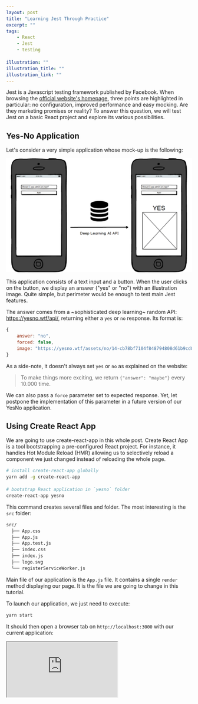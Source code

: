 ```yaml
---
layout: post
title: "Learning Jest Through Practice"
excerpt: ""
tags:
    - React
    - Jest
    - testing

illustration: ""
illustration_title: ""
illustration_link: ""
---
```


Jest is a Javascript testing framework published by Facebook. When browsing the [official website's homepage](https://facebook.github.io/jest/), three points are highlighted in particular: no configuration, improved performance and easy mocking. Are they marketing promises or reality? To answer this question, we will test Jest on a basic React project and explore its various possibilities.

## Yes-No Application

Let's consider a very simple application whose mock-up is the following:

![Yes-No Application](/img/posts/yes-no-app.png)


This application consists of a text input and a button. When the user clicks on the button, we display an answer ("yes" or "no") with an illustration image. Quite simple, but perimeter would be enough to test main Jest features.

The answer comes from a ~sophisticated deep learning~ random API: https://yesno.wtf/api/, returning either a `yes` or `no` response. Its format is:

``` js
{
    answer: "no",
    forced: false,
    image: "https://yesno.wtf/assets/no/14-cb78bf7104f848794808d61b9cd83eba.gif"
}
```

As a side-note, it doesn't always set `yes` or `no` as explained on the website:

> To make things more exciting, we return `{"answer": "maybe"}` every 10.000 time.

We can also pass a `force` parameter set to expected response. Yet, let postpone the implementation of this parameter in a future version of our YesNo application.

## Using Create React App

We are going to use create-react-app in this whole post. Create React App is a tool bootstrapping a pre-configured React project. For instance, it handles Hot Module Reload (HMR) allowing us to selectively reload a component we just changed instead of reloading the whole page.

``` sh
# install create-react-app globally
yarn add -g create-react-app

# bootstrap React application in `yesno` folder
create-react-app yesno
```

This command creates several files and folder. The most interesting is the `src` folder:

``` sh
src/
  ├── App.css
  ├── App.js
  ├── App.test.js
  ├── index.css
  ├── index.js
  ├── logo.svg
  └── registerServiceWorker.js
```

Main file of our application is the `App.js` file. It contains a single `render` method displaying our page. It is the file we are going to change in this tutorial.

To launch our application, we just need to execute:

``` sh
yarn start
```

It should then open a browser tab on `http://localhost:3000` with our current application:

<iframe src="http://www.marmelab.com" />

**Note:** if you are using some versionning control, do not forget to initialize it at this step. Even if this tool does a big amount of things by itself, it doesn't know the project should be versionned.

## Installing Jest

Jest is already installed with `create-react-app`. However, if we use a React project created from scratch, we would need to install it manually using the following command:

``` sh
# only for React app created from scratch
yarn add -D jest babel-jest
```

We installed an extra package in the previous command: `babel-jest`. Thanks to this package, Jest will use our `.babelrc` file to better understand JSX and ES6. We install these two dependencies as development (`-D`) dependencies, as they are used only for testing purposes.

By default, Jest looks for all files suffixed by `.spec.js` or `.test.js`. In current project, we have a `.test.js` suffixed file. So, no need of extra configuration. Note that Jest also takes into account all files found in `__tests__` folders.

To execute our tests, we may use:

``` sh
./node_modules/.bin/jest
```

However, with a `create-react-app` application, we don't have any `.babelrc` file at root level. Hence, we need to use the `react-script` wrapper to launch Jest correctly. Fortunately, `create-react-app` already uses this wrapper through the following command:

```
yarn test
```

Which produces the following output:

```
react-scripts test --env=jsdom

 PASS  src/App.test.js
  ✓ renders without crashing (24ms)
Test Suites: 1 passed, 1 total
Tests:       1 passed, 1 total
Snapshots:   0 total
Time:        1.285s
```

We may achieve the same result using Jest binary directly in a React app created from scratch.

So our Jest is correctly installed and configured. Despite of a very long paragraph, there is no configuration to write in order to make Jest working. One of its promise is ~resolved~ kept!

## Applying Test-Driven Development on our App

### What is TDD?

We are now going to work on our application. We are going to use Test-Driven Development (TDD). This process ensures we do not forget to test any feature, and that we are testing them right. It consists of a four steps process:

1. Write a test to prove a feature – or a part of it – which does not exist yet works,
2. Launch it and see it fail,
3. Write the feature,
4. Launch the test and see it pass.

Then, we rince and repeat once our whole feature is finally done. Step 2 is really important. It is not rare indeed to write a test which always pass. Main example is writing a asynchronous test and to exit before waiting the end of it. Don't worry, we'll see an example later in this post.

### Writing Good Assertions

Based on our above mock-up, we basically need four things on our page: an input with a submit button for the question part, and a text with a picture for the answer one. Let's write some assertions we need to prove our mock-up is correctly implemented. Here is our updated `App.test.js` file:

``` js
it('should display a text input to fill question');
it('should display a submit button to send question to the Internet Gods');
it('should display Internet Gods answer in text format');
it('should display Internet Gods answer as a picture');
```

At this point, we just translated our product owner wishes (materialized as a backlog story) into automated test assertions.

A special care has to be brought on this part. Writing such assertions has several advantages. The most important one is the share of currently implemented business rules. When an agile project grows, it is not rare we have to implement some business rules contradicting some previous one. Having a clear understanding of why a test fails after a new feature implementation is fundamental to make a good decision about this conflict. That's why I strongly encourage to write some functional assertions (`should display Internet Gods answer in text format`) instead of technical one (`should display API answer in a title tag`). This way, we may share the test output directly with our product owner (even the non technical one), and they would be able to understand it without further explanations.

Granularity of our tests is also important. If we split finely all our test suite, we will localize precisely where our application breaks in case of failure. There is no trouble to split too much precisely assertions. The only disadvantage is for long bootstrap tests (think for instance to end-to-end tests). Having a lot of small tests would require too much overhead time (opening a fresh browser on a given URL, waiting for the page to load...). But in the case of unit tests, we should feel free to decompose our test suite as finely as we want.

### Prototyping our App
